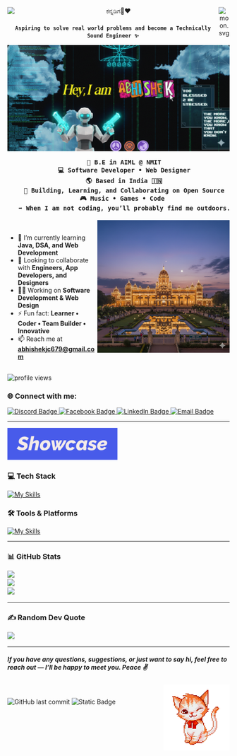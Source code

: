 <p align="center">
  <img src="https://em-content.zobj.net/source/apple/391/folded-hands_light-skin-tone_1f64f-1f3fb_1f3fb.png" width="25" align="left"> 
  ಕನ್ನಡಿಗ💛❤️
  <img align="right" width="25" src="https://moon-svg.minung.dev/moon.svg?theme=basic" alt="moon.svg" />
</p>

**<h4 align="center">`Aspiring to solve real world problems and become a Technically Sound Engineer ✨`**  

![namaste](FrontBanner.png)

<pre align="center">
   💼 B.E in AIML @ NMIT
   💻 Software Developer • Web Designer
   🌎 Based in India 🇮🇳
   🚀 Building, Learning, and Collaborating on Open Source
   🎮 Music • Games • Code 
   ➡️ When I am not coding, you’ll probably find me outdoors.
</pre>
</h4>

<img src="Mysorepalace.jpg" alt="Mysorepalace" align="right" width="300"> <br>

* 🌱 I’m currently learning **Java, DSA, and Web Development**
* 🤝 Looking to collaborate with **Engineers, App Developers, and Designers**
* 👨‍💻 Working on **Software Development & Web Design**
* ⚡ Fun fact: **Learner • Coder • Team Builder • Innovative**
* 📫 Reach me at **[abhishekjc679@gmail.com](mailto:abhishekjc679@gmail.com)**

<br>

<img src="https://komarev.com/ghpvc/?username=Abhishekjc19&label=Profile%20views&color=000000&style=for-the-badge" alt="profile views"/>

<h3 align="left">🌐 Connect with me:</h3>

<a href="https://discord.com/invite/sYuacDGS">
  <img width="120" src="https://img.shields.io/badge/-Discord?style=for-the-badge&logo=discord&logoColor=fff&label=Discord&labelColor=000&color=000" alt="Discord Badge" />
</a>
<a href="https://www.facebook.com/ABHISHEK/">
  <img width="120" src="https://img.shields.io/badge/-Facebook?style=for-the-badge&logo=facebook&logoColor=fff&label=Facebook&labelColor=000&color=000" alt="Facebook Badge" />
</a>
<a href="https://www.linkedin.com/in/abhishek-j-c-78855829b">
  <img width="120" src="https://img.shields.io/badge/-LinkedIn?style=for-the-badge&logo=linkedin&logoColor=fff&label=LinkedIn&labelColor=000&color=000" alt="LinkedIn Badge" />
</a>
<a href="mailto:abhishekjc679@gmail.com">
  <img width="104" src="https://img.shields.io/badge/-gmail?style=for-the-badge&logo=gmail&logoColor=fff&logoSize=auto&label=Email&labelColor=000&color=000" alt="Email Badge" />
</a>

---

<img src="showcase.png" alt="showcase" width="250">

### 💻 Tech Stack

[![My Skills](https://skillicons.dev/icons?i=c,python,java,html,css,js,ts,react,nodejs,express,spring,hibernate,git,github,postman,firebase,mysql,mongodb&theme=light)](https://skillicons.dev)

### 🛠 Tools & Platforms
[![My Skills](https://skillicons.dev/icons?i=vscode,idea,kubernetes,maven&theme=light)](https://skillicons.dev)

---

### 📊 GitHub Stats

![](https://github-readme-stats.vercel.app/api?username=Abhishekjc19&theme=dark&hide_border=false&include_all_commits=false&count_private=false)<br/>
![](https://nirzak-streak-stats.vercel.app/?user=Abhishekjc19&theme=dark&hide_border=false)<br/>
![](https://github-readme-stats.vercel.app/api/top-langs/?username=Abhishekjc19&theme=dark&hide_border=false&layout=compact)

---

### ✍️ Random Dev Quote
![](https://quotes-github-readme.vercel.app/api?type=horizontal&theme=radical)

---

##### If you have any questions, suggestions, or just want to say hi, feel free to reach out — I’ll be happy to meet you. Peace ✌️  
<img src="cat.png" alt="Kannada image" width="150" align="right">

<br>

![GitHub last commit](https://img.shields.io/github/last-commit/Abhishekjc19/Abhishekjc19?style=for-the-badge&logo=git&logoColor=fff&labelColor=000&color=32a632)
![Static Badge](https://img.shields.io/badge/-Created%20By?style=for-the-badge&logo=github&logoColor=FFF&label=Abhishekjc19&labelColor=000&color=000)
